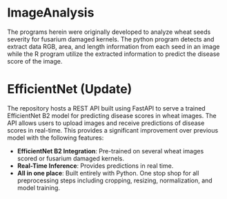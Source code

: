 # ImageAnalysis
The programs herein were originally developed to analyze wheat seeds severity for fusarium damaged kernels. The python program detects and extract data RGB, area, and length information from each seed in an image while the R program utilize the extracted information to predict the disease score of the image.

# EfficientNet (Update)

The repository hosts a REST API built using FastAPI to serve a trained EfficientNet B2 model for predicting disease scores in wheat images. The API allows users to upload images and receive predictions of disease scores in real-time. This provides a significant improvement over previous model with the following features:

- **EfficientNet B2 Integration**: Pre-trained on several wheat images scored or fusarium damaged kernels. 
- **Real-Time Inference**: Provides predictions in real time.
- **All in one place**: Built entirely with Python. One stop shop for all preprocessing steps including cropping, resizing, normalization, and model training.


